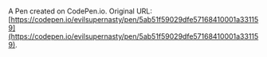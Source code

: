 # 

A Pen created on CodePen.io. Original URL: [https://codepen.io/evilsupernasty/pen/5ab51f59029dfe57168410001a331159](https://codepen.io/evilsupernasty/pen/5ab51f59029dfe57168410001a331159).


